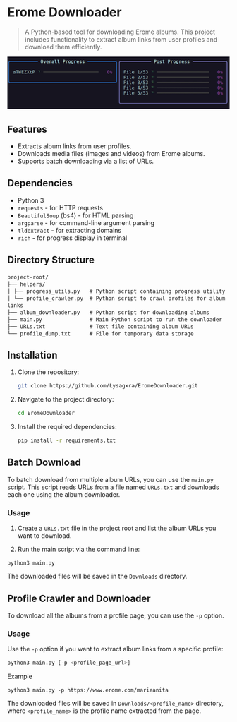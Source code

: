 # Erome Downloader

> A Python-based tool for downloading Erome albums. This project includes functionality to extract album links from user profiles and download them efficiently.

![Demo](https://github.com/Lysagxra/EromeDownloader/blob/a9c7e7d262a5bbd317e5fe9266bb01f3069a28e8/misc/Demo.gif)

## Features

- Extracts album links from user profiles.
- Downloads media files (images and videos) from Erome albums.
- Supports batch downloading via a list of URLs.

## Dependencies

- Python 3
- `requests` - for HTTP requests
- `BeautifulSoup` (bs4) - for HTML parsing
- `argparse` - for command-line argument parsing
- `tldextract` - for extracting domains
- `rich` - for progress display in terminal

## Directory Structure

```
project-root/
├── helpers/
│ ├── progress_utils.py   # Python script containing progress utility
│ └── profile_crawler.py  # Python script to crawl profiles for album links
├── album_downloader.py   # Python script for downloading albums
├── main.py               # Main Python script to run the downloader
├── URLs.txt              # Text file containing album URLs
└── profile_dump.txt      # File for temporary data storage
```

## Installation

1. Clone the repository:
   ```bash
   git clone https://github.com/Lysagxra/EromeDownloader.git

2. Navigate to the project directory:
   ```bash
   cd EromeDownloader

3. Install the required dependencies:
   ```bash
   pip install -r requirements.txt

## Batch Download

To batch download from multiple album URLs, you can use the `main.py` script. This script reads URLs from a file named `URLs.txt` and downloads each one using the album downloader.

### Usage

1. Create a `URLs.txt` file in the project root and list the album URLs you want to download.

2. Run the main script via the command line:

```
python3 main.py
```

The downloaded files will be saved in the `Downloads` directory.

## Profile Crawler and Downloader

To download all the albums from a profile page, you can use the `-p` option.

### Usage

Use the `-p` option if you want to extract album links from a specific profile:

```bash
python3 main.py [-p <profile_page_url>]
```

Example

```
python3 main.py -p https://www.erome.com/marieanita
```

The downloaded files will be saved in `Downloads/<profile_name>` directory, where `<profile_name>` is the profile name extracted from the page.
